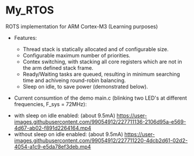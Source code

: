 # My_RTOS
ROTS implementation for ARM Cortex-M3 (Learning purposes)

* Features:
  - Thread stack is statically allocated and of configurable size.
  - Configurable maximum number of priorities.
  - Contex switching, with stacking all core registers which are not in the arm defined stack frame.
  - Ready/Waiting tasks are queued, resulting in minimum searching time and achiveing round-robin balancing.
  - Sleep on idle, to save power (demonstrated below).
  
* Current consumtion of the demo main.c (blinking two LED's at different frequencies, F_sys = 72MHz):
 - with sleep on idle enabled: (about 9.5mA)
   https://user-images.githubusercontent.com/99054912/227711136-2106d95a-e569-4d67-ab02-f891d2264164.mp4
 - without sleep on idle enabled: (about 9.5mA)
   https://user-images.githubusercontent.com/99054912/227711220-4dcb2d61-02d2-4054-a1c9-e5da78ef3deb.mp4





